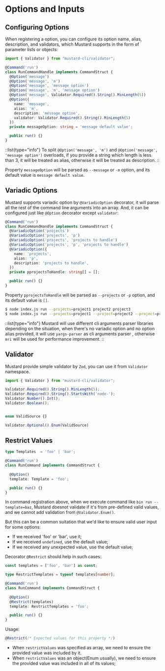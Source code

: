 # Options and Inputs

## Configuring Options

When registering a option, you can configure its option name, alias, description, and validators, which Mustard supports in the form of parameter lists or objects:

```typescript
import { Validator } from "mustard-cli/validator";

@Command('run')
class RunCommandHandle implements CommandStruct {
  @Option('message')
  @Option('message', 'm')
  @Option('message', 'message option')
  @Option('message', 'm', 'message option')
  @Option('message', Validator.Required().String().MinLength(5))
  @Option({
    name: 'message',
    alias: 'm',
    description: 'message option',
    validator: Validator.Required().String().MinLength(5)
  })
  private messageOption: string = 'message default value';

  public run() {}
}
```

::list{type="info"}
To split `@Option('message', 'm')` and `@Option('message', 'message option')` overloads, if you provide a string which length is less than 3, it will be treated as alias, otherwise it will be treated as description.
::

Property `messageOption` will be parsed as `--message` or `-m` option, and its default value is `message default value`.

## Variadic Options

Mustard supports variadic option by `@VariadicOption` decorator, it will parse all the rest of the command line arguments into an array. And, it can be configured just like `@Option` decorator except `validator`:

```typescript
@Command('run')
class RunCommandHandle implements CommandStruct {
  @VariadicOption('projects')
  @VariadicOption('projects', 'p')
  @VariadicOption('projects', 'projects to handle')
  @VariadicOption('projects', 'p', 'projects to handle')
  @VariadicOption({
    name: 'projects',
    alias: 'p',
    description: 'projects to handle',
  })
  private pprojectsToHandle: string[] = [];

  public run() {}
}
```

Property `pprojectsToHandle` will be parsed as `--projects` or `-p` option, and its default value is `[]`.

```bash
$ node index.js run --projects=project1 project2 project3
$ node index.js run --projects=project1 --project=project2 --project=project3
```

::list{type="info"}
Mustard will use different cli arguments parser libraries depending on the situation, when there's no variadic option and no option alias provided, it will use `yargs-parser` as cli arguments parser , otherwise `mri` will be used for performance improvement. 
::

## Validator

Mustard provide simple validator by `Zod`, you can use it from `Validator` namespace.

```typescript
import { Validator } from "mustard-cli/validator";

Validator.Required().String().MinLength(5);
Validator.Required().String().StartsWith('node-');
Validator.Number().Int();
Validator.Boolean();


enum ValidSource {}

Validator.Optional().Enum(ValidSource)
```

## Restrict Values

```typescript
type Templates  = 'foo' | 'bar';

@Command('run')
class RunCommand implements CommandStruct {
  
  @Option()
  template: Template = 'foo';

  public run() {}
}
```

In command registration above, when we execute command like `bin run --template=baz`, Mustard doesnot validate if it's from pre-defined valid values, and we cannot add validation from `@Validator.Enum()`.

But this can be a common suitation that we'd like to ensure valid user input for some options:

- If we received 'foo' or 'bar', use it;
- If we received `undefined`, use the default value;
- If we received any unexpected value, use the default value;

Decorator `@Restrict` should help in such cases:

```typescript
const templates = ['foo', 'bar'] as const;

type RestrictTemplates = typeof templates[number];

@Command('run')
class RunCommand implements CommandStruct {
  
  @Option()
  @Restrict(templates)
  template: RestrictTemplates = 'foo';

  public run() {}
}
```

Usage:

```typescript
@Restrict(/* Expected values for this property */)
```

- When `restrictValues` was specified as array, we need to ensure the provided value was included by it.
- When `restrictValues` was an object(Enum usually), we need to ensure the provided value was included in all of its values;
